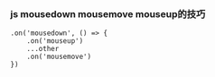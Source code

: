 ### js mousedown mousemove mouseup的技巧
````
.on('mousedown', () => {
    .on('mouseup')
    ...other
    .on('mousemove')
})
````